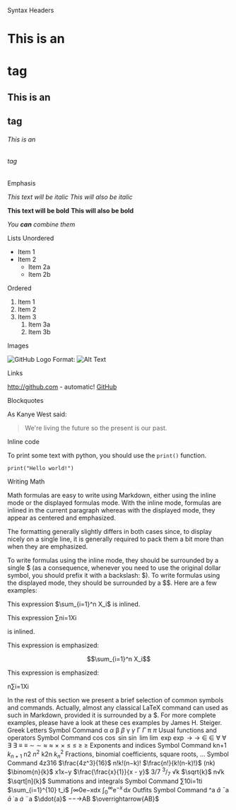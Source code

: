 Syntax
Headers

# This is an <h1> tag
## This is an <h2> tag
###### This is an <h6> tag

Emphasis

*This text will be italic*
_This will also be italic_

**This text will be bold**
__This will also be bold__

_You **can** combine them_

Lists
Unordered

- Item 1
- Item 2
  - Item 2a
  - Item 2b

Ordered

1. Item 1
2. Item 2
3. Item 3
   1. Item 3a
   2. Item 3b

Images

![GitHub Logo](/images/logo.png)
Format: ![Alt Text](url)

Links

http://github.com - automatic!
[GitHub](http://github.com)

Blockquotes

As Kanye West said:

> We're living the future so
> the present is our past.

Inline code

To print some text with python, you should use the `print()` function.
```
print("Hello world!")
```

Writing Math

Math formulas are easy to write using Markdown, either using the inline mode or the displayed formulas mode. With the inline mode, formulas are inlined in the current paragraph whereas with the displayed mode, they appear as centered and emphasized.

The formatting generally slightly differs in both cases since, to display nicely on a single line, it is generally required to pack them a bit more than when they are emphasized.

To write formulas using the inline mode, they should be surrounded by a single $ (as a consequence, whenever you need to use the original dollar symbol, you should prefix it with a backslash: \$). To write formulas using the displayed mode, they should be surrounded by a $$. Here are a few examples:

This expression $\sum_{i=1}^n X_i$ is inlined.

This expression ∑ni=1Xi

is inlined.

This expression is emphasized:

$$\sum_{i=1}^n X_i$$

This expression is emphasized:

n∑i=1Xi

In the rest of this section we present a brief selection of common symbols and commands. Actually, almost any classical LaTeX command can used as such in Markdown, provided it is surrounded by a $. For more complete examples, please have a look at these ces examples by James H. Steiger.
Greek Letters
Symbol 	Command
α
	$\alpha$
β
	$\beta$
γ
	$\gamma$
Γ
	$\Gamma$
π
	$\pi$
Usual functions and operators
Symbol 	Command
cos
	$\cos$
sin
	$\sin$
lim
	$\lim$
exp
	$\exp$
→
	$\to$
∈
	$\in$
∀
	$\forall$
∃
	$\exists$
≡
	$\equiv$
∼
	$\sim$
≈
	$\approx$
×
	$\times$
≤
	$\le$
≥
	$\ge$
Exponents and indices
Symbol 	Command
kn+1
	$k_{n+1}$
n2
	$n^2$
k2n
	$k_n^2$
Fractions, binomial coefficients, square roots, …
Symbol 	Command
4z316
	$\frac{4z^3}{16}$
n!k!(n−k)!
	$\frac{n!}{k!(n-k)!}$
(nk)
	$\binom{n}{k}$
x1x−y
	$\frac{\frac{x}{1}}{x - y}$
3/7
	$^3/_7$
√k
	$\sqrt{k}$
n√k
	$\sqrt[n]{k}$
Summations and integrals
Symbol 	Command
∑10i=1ti
	$\sum_{i=1}^{10} t_i$
∫∞0e−xdx
	$\int_0^\infty \mathrm{e}^{-x}\,\mathrm{d}x$
Outfits
Symbol 	Command
^a
	$\hat{a}$
¯a
	$\bar{a}$
˙a
	$\dot{a}$
¨a
	$\ddot{a}$
−−→AB
	$\overrightarrow{AB}$

